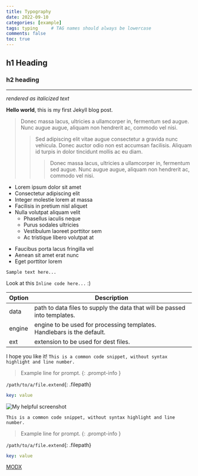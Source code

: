 ```yaml
---
title: Typography
date: 2022-09-10
categories: [example]
tags: typing     # TAG names should always be lowercase
comments: false
toc: true
---
```

## h1 Heading
### h2 heading
___

_rendered as italicized text_


**Hello world**, this is my first Jekyll blog post.


> Donec massa lacus, ultricies a ullamcorper in, fermentum sed augue. 
Nunc augue augue, aliquam non hendrerit ac, commodo vel nisi. 
>> Sed adipiscing elit vitae augue consectetur a gravida nunc vehicula. Donec auctor 
odio non est accumsan facilisis. Aliquam id turpis in dolor tincidunt mollis ac eu diam.
>>> Donec massa lacus, ultricies a ullamcorper in, fermentum sed augue. 
Nunc augue augue, aliquam non hendrerit ac, commodo vel nisi. 

* Lorem ipsum dolor sit amet
* Consectetur adipiscing elit
* Integer molestie lorem at massa
* Facilisis in pretium nisl aliquet
* Nulla volutpat aliquam velit
  - Phasellus iaculis neque
  - Purus sodales ultricies
  - Vestibulum laoreet porttitor sem
  - Ac tristique libero volutpat at

+ Faucibus porta lacus fringilla vel
+ Aenean sit amet erat nunc
+ Eget porttitor lorem

```
Sample text here...
```

Look at this ```Inline code here...``` :)

| Option | Description |
| ------ | ----------- |
| data   | path to data files to supply the data that will be passed into templates. |
| engine | engine to be used for processing templates. Handlebars is the default. |
| ext    | extension to be used for dest files. |

I hope you like it!
```This is a common code snippet, without syntax highlight and line number.```

> Example line for prompt.
{: .prompt-info }

`/path/to/a/file.extend`{: .filepath}

```yaml
key: value
```


![My helpful screenshot](/assets/ss0.png)

```This is a common code snippet, without syntax highlight and line number.```

> Example line for prompt.
{: .prompt-info }

`/path/to/a/file.extend`{: .filepath}

```yaml
key: value
```
[MODX](http://modx.com "MODX")
